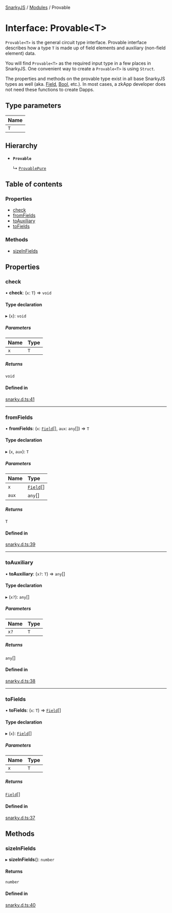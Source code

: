 [SnarkyJS](../README.md) / [Modules](../modules.md) / Provable

# Interface: Provable<T\>

`Provable<T>` is the general circuit type interface. Provable interface describes how a type `T` is made up of field elements and auxiliary (non-field element) data.

You will find `Provable<T>` as the required input type in a few places in SnarkyJS. One convenient way to create a `Provable<T>` is using `Struct`.

The properties and methods on the provable type exist in all base SnarkyJS types as well (aka. [Field](../classes/Field.md), [Bool](../classes/Bool.md), etc.). In most cases, a zkApp developer does not need these functions to create Dapps.

## Type parameters

| Name |
| :------ |
| `T` |

## Hierarchy

- **`Provable`**

  ↳ [`ProvablePure`](ProvablePure.md)

## Table of contents

### Properties

- [check](Provable.md#check)
- [fromFields](Provable.md#fromfields)
- [toAuxiliary](Provable.md#toauxiliary)
- [toFields](Provable.md#tofields)

### Methods

- [sizeInFields](Provable.md#sizeinfields)

## Properties

### check

• **check**: (`x`: `T`) => `void`

#### Type declaration

▸ (`x`): `void`

##### Parameters

| Name | Type |
| :------ | :------ |
| `x` | `T` |

##### Returns

`void`

#### Defined in

[snarky.d.ts:41](https://github.com/o1-labs/snarkyjs/blob/5a945ad8/src/snarky.d.ts#L41)

___

### fromFields

• **fromFields**: (`x`: [`Field`](../classes/Field.md)[], `aux`: `any`[]) => `T`

#### Type declaration

▸ (`x`, `aux`): `T`

##### Parameters

| Name | Type |
| :------ | :------ |
| `x` | [`Field`](../classes/Field.md)[] |
| `aux` | `any`[] |

##### Returns

`T`

#### Defined in

[snarky.d.ts:39](https://github.com/o1-labs/snarkyjs/blob/5a945ad8/src/snarky.d.ts#L39)

___

### toAuxiliary

• **toAuxiliary**: (`x?`: `T`) => `any`[]

#### Type declaration

▸ (`x?`): `any`[]

##### Parameters

| Name | Type |
| :------ | :------ |
| `x?` | `T` |

##### Returns

`any`[]

#### Defined in

[snarky.d.ts:38](https://github.com/o1-labs/snarkyjs/blob/5a945ad8/src/snarky.d.ts#L38)

___

### toFields

• **toFields**: (`x`: `T`) => [`Field`](../classes/Field.md)[]

#### Type declaration

▸ (`x`): [`Field`](../classes/Field.md)[]

##### Parameters

| Name | Type |
| :------ | :------ |
| `x` | `T` |

##### Returns

[`Field`](../classes/Field.md)[]

#### Defined in

[snarky.d.ts:37](https://github.com/o1-labs/snarkyjs/blob/5a945ad8/src/snarky.d.ts#L37)

## Methods

### sizeInFields

▸ **sizeInFields**(): `number`

#### Returns

`number`

#### Defined in

[snarky.d.ts:40](https://github.com/o1-labs/snarkyjs/blob/5a945ad8/src/snarky.d.ts#L40)
